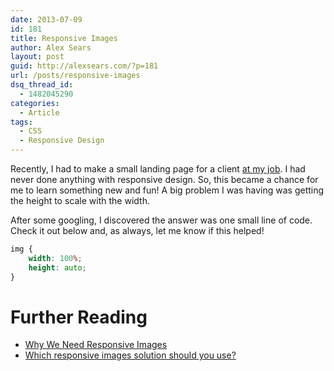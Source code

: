 ```yaml
---
date: 2013-07-09
id: 181
title: Responsive Images
author: Alex Sears
layout: post
guid: http://alexsears.com/?p=181
url: /posts/responsive-images
dsq_thread_id:
  - 1482045290
categories:
  - Article
tags:
  - CSS
  - Responsive Design
---
```

Recently, I had to make a small landing page for a client [at my job][1]. I had never done anything with responsive design. So, this became a chance for me to learn something new and fun! A big problem I was having was getting the height to scale with the width.

<!--more-->

After some googling, I discovered the answer was one small line of code. Check it out below and, as always, let me know if this helped!

```css
img {
    width: 100%;
    height: auto;
}
```

# Further Reading

  * [Why We Need Responsive Images][2]
  * [Which responsive images solution should you use?][3]

 [1]: http://infotrustllc.com/
 [2]: http://timkadlec.com/2013/06/why-we-need-responsive-images/
 [3]: http://css-tricks.com/which-responsive-images-solution-should-you-use/
